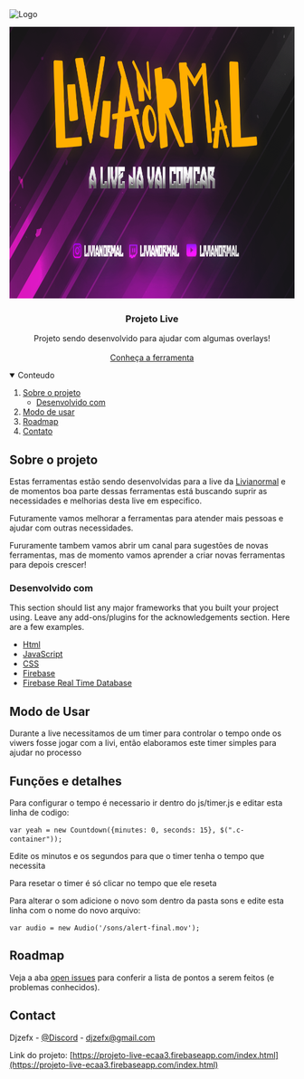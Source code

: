 <img src="https://img.shields.io/badge/Teste-1-blue" alt="Logo">

<br />
<p align="center">
  <a href="https://www.twitch.tv/livianormal">
    <img src="img/tela de espera.png" alt="Logo" width="854" height="480">
  </a>

  <h3 align="center">Projeto Live</h3>

  <p align="center">
    Projeto sendo desenvolvido para ajudar com algumas overlays!
    <br />
    <br />
    <a href="https://projeto-live-ecaa3.firebaseapp.com/index.html">Conheça a ferramenta</a>
</p>

<details open="open">
  <summary>Conteudo</summary>
  <ol>
    <li>
      <a href="#Sobre-o-projeto">Sobre o projeto</a>
      <ul>
        <li><a href="#Desenvolvido-com">Desenvolvido com</a></li>
      </ul>
    </li>
    <li><a href="#Modo-de-usar">Modo de usar</a></li>
    <li><a href="#roadmap">Roadmap</a></li>
    <li><a href="#Contato">Contato</a></li>
  </ol>
</details>


## Sobre o projeto

Estas ferramentas estão sendo desenvolvidas para a live da <a target="_parent" type="link" href="https://www.twitch.tv/livianormal">Livianormal</a> e de momentos boa parte dessas ferramentas está buscando suprir as necessidades e melhorias desta live em especifico.</p>
<p>Futuramente vamos melhorar a ferramentas para atender mais pessoas e ajudar com outras necessidades.</p>
<p>Fururamente tambem vamos abrir um canal para sugestões de novas ferramentas, mas de momento vamos aprender a criar novas ferramentas para depois crescer!

### Desenvolvido com

This section should list any major frameworks that you built your project using. Leave any add-ons/plugins for the acknowledgements section. Here are a few examples.
* [Html](https://developer.mozilla.org/pt-BR/docs/Web/HTML)
* [JavaScript](https://developer.mozilla.org/pt-BR/docs/Web/JavaScript)
* [CSS](https://www.w3schools.com/css/)
* [Firebase](https://firebase.google.com/?hl=pt-br)
* [Firebase Real Time Database](https://firebase.google.com/docs/database)

## Modo de Usar

<p>Durante a live necessitamos de um timer para controlar o tempo onde os viwers fosse jogar com a livi, então elaboramos este timer simples para ajudar no processo<p>

<h2>Funções e detalhes</h2>

<p>Para configurar o tempo é necessario ir dentro do js/timer.js e editar esta linha de codigo:<p>

    var yeah = new Countdown({minutes: 0, seconds: 15}, $(".c-container"));

<p>Edite os minutos e os segundos para que o timer tenha o tempo que necessita<p>

<p>Para resetar o timer é só clicar no tempo que ele reseta<p>

<p>Para alterar o som adicione o novo som dentro da pasta sons e edite esta linha com o nome do novo arquivo: <p>

    var audio = new Audio('/sons/alert-final.mov');


## Roadmap

Veja a aba [open issues](https://github.com/MesopotamiaAlpha/Ferramentas-live/issues) para conferir a lista de pontos a serem feitos (e problemas conhecidos).


## Contact

Djzefx - [@Discord](258717029027151873) - djzefx@gmail.com

Link do projeto: [https://projeto-live-ecaa3.firebaseapp.com/index.html](https://projeto-live-ecaa3.firebaseapp.com/index.html)